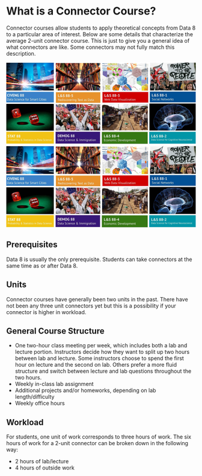 # What is a Connector Course?

Connector courses allow students to apply theoretical concepts from Data 8 to a particular area of interest. Below are some details that characterize the average 2-unit connector course. This is just to give you a general idea of what connectors are like. Some connectors may not fully match this description.

![](/assets/connectors.jpg)![](/assets/hello.jpg)

## Prerequisites

Data 8 is usually the only prerequisite. Students can take connectors at the same time as or after Data 8.

## Units

Connector courses have generally been two units in the past. There have not been any three unit connectors yet but this is a possibility if your connector is higher in workload.

## General Course Structure

* One two-hour class meeting per week, which includes both a lab and lecture portion. Instructors decide how they want to split up two hours between lab and lecture. Some instructors choose to spend the first hour on lecture and the second on lab. Others prefer a more fluid structure and switch between lecture and lab questions throughout the two hours.
* Weekly in-class lab assignment
* Additional projects and/or homeworks, depending on lab length/difficulty
* Weekly office hours

## Workload

For students, one unit of work corresponds to three hours of work. The six hours of work for a 2-unit connector can be broken down in the following way:

* 2 hours of lab/lecture
* 4 hours of outside work 




